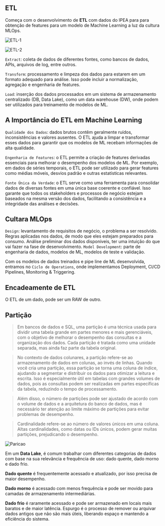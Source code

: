 ## ETL

Começa com o desenvolvimento de **ETL** com dados do IPEA para para obtenção de features para um modelo de Machine Learning a luz da cultura MLOps.

![ETL-1](https://www.itigocloud.com/consulting/wp-content/uploads/sites/2/2019/08/Arquitetura-BI.jpg)

![ETL-2](https://ix-cdn.b2e5.com/images/208444/208444_30e22a1f13434888a1e7b330d0bf087f_1600957198.png)
>

`Extract`: coleta de dados de diferentes fontes, como bancos de dados, APIs, arquivos de log, entre outros.

`Transform`: processamento e limpeza dos dados para estarem em um formato adequado para análise. Isso pode incluir a normalização, agregação e engenharia de features.

`Load`: inserção dos dados processados em um sistema de armazenamento centralizado (DB, Data Lake), como um data warehouse (DW),  onde podem ser utilizados para treinamento de modelos de ML.

## A Importância do ETL em Machine Learning

`Qualidade dos Dados`: dados brutos contêm geralmente ruídos, inconsistências e valores ausentes. O ETL ajuda a limpar e transformar esses dados para garantir que os modelos de ML recebam informações de alta qualidade.

`Engenharia de Features`: o ETL permite a criação de features derivadas essenciais para melhorar o desempenho dos modelos de ML. Por exemplo, em dados de séries temporais, o ETL pode ser utilizado para gerar features como médias móveis, desvios padrão e outras estatísticas relevantes.

`Fonte Única da Verdade`: o ETL serve como uma ferramenta para consolidar dados de diversas fontes em uma única base coerente e confiável. Isso garante que todos os stakeholders e processos de negócio estejam baseados na mesma versão dos dados, facilitando a consistência e a integridade das análises e decisões.

## Cultara MLOps
`Design`: levantamento de requisitos de negócio, o problema a ser resolvido. Regras aplicadas nos dados, de modo que eles estejam preparados para consumo. Análise preliminar dos dados disponíveis, ter uma intuição do que vai fazer na fase de desenvolvimento.
`Model Development`: parte de engenharia de dados, modelos de ML, modelos de teste e validação.

Com os modelos de dados treinados e pipe line de ML desenvolvida, entramos no `Ciclo de Operations`, onde implementamos Deployment, CI/CD Pipelines, Monitoring & Triggering.

## Encadeamente de ETL
O ETL de um dado, pode ser um RAW de outro.


## Partição
>Em bancos de dados e SQL, uma partição é uma técnica usada para dividir uma tabela grande em partes menores e mais gerenciáveis, com o objetivo de melhorar o desempenho das consultas e a organização dos dados. Cada partição é tratada como uma unidade separada, mas ainda faz parte da tabela original.

>No contexto de dados colunares, a partição refere-se ao armazenamento de dados em colunas, ao invés de linhas. Quando você cria uma partição, essa partição se torna uma coluna de índice, ajudando a segmentar e distribuir os dados para otimizar a leitura e escrita. Isso é especialmente útil em tabelas com grandes volumes de dados, pois as consultas podem ser realizadas em partes específicas da tabela, reduzindo o tempo de processamento.

>Além disso, o número de partições pode ser ajustado de acordo com o volume de dados e a arquitetura do banco de dados, mas é necessário ter atenção ao limite máximo de partições para evitar problemas de desempenho.

>Cardinalidade refere-se ao número de valores únicos em uma coluna. Altas cardinalidades, como datas ou IDs únicos, podem gerar muitas partições, prejudicando o desempenho.

![Paricao](https://cloud.google.com/static/bigquery/images/clustering-and-partitioning-tables.png)

Em um **Data Lake**, é comum trabalhar com diferentes categorias de dados com base na sua relevância e frequência de uso: dado quente, dado morno e dado frio.

**Dado quente** é frequentemente acessado e atualizado, por isso precisa de maior desempenho.

**Dado morno** é acessado com menos frequência e pode ser movido para camadas de armazenamento intermediárias.

**Dado frio** é raramente acessado e pode ser armazenado em locais mais baratos e de maior latência.
Espurgo é o processo de remover ou arquivar dados antigos que não são mais úteis, liberando espaço e mantendo a eficiência do sistema.

